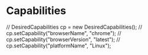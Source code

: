 # Capabilities


		
//		  DesiredCapabilities cp = new DesiredCapabilities();
//	      cp.setCapability("browserName", "chrome");
//	      cp.setCapability("browserVersion", "latest");
//	      cp.setCapability("platformName", "Linux");
